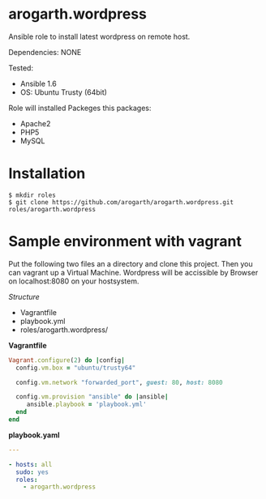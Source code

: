 # arogarth.wordpress

Ansible role to install latest wordpress on remote host.

Dependencies: NONE

Tested:
* Ansible 1.6
* OS: Ubuntu Trusty (64bit)

Role will installed Packeges this packages:
* Apache2
* PHP5
* MySQL

# Installation
```
$ mkdir roles
$ git clone https://github.com/arogarth/arogarth.wordpress.git roles/arogarth.wordpress
```
 
# Sample environment with vagrant

Put the following two files an a directory and clone this project. Then you can vagrant up a Virtual Machine.
Wordpress will be accissible by Browser on localhost:8080 on your hostsystem.

_Structure_
* Vagrantfile
* playbook.yml
* roles/arogarth.wordpress/

__Vagrantfile__
```ruby
Vagrant.configure(2) do |config|
  config.vm.box = "ubuntu/trusty64"

  config.vm.network "forwarded_port", guest: 80, host: 8080

  config.vm.provision "ansible" do |ansible|
     ansible.playbook = 'playbook.yml'
  end
end

```

__playbook.yaml__
```yaml
---

- hosts: all
  sudo: yes
  roles:
    - arogarth.wordpress
```
